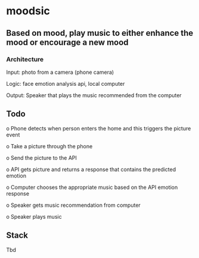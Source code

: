 # moodsic

## Based on mood, play music to either enhance the mood or encourage a new mood

### Architecture

Input: photo from a camera (phone camera)

Logic: face emotion analysis api, local computer

Output: Speaker that plays the music recommended from the computer

## Todo

o Phone detects when person enters the home and this triggers the picture event

o Take a picture through the phone

o Send the picture to the API

o API gets picture and returns a response that contains the predicted emotion

o Computer chooses the appropriate music based on the API emotion response

o Speaker gets music recommendation from computer

o Speaker plays music

## Stack

Tbd
